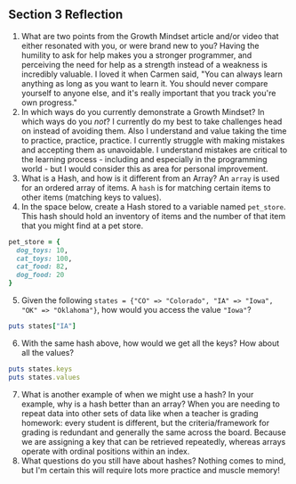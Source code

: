 ## Section 3 Reflection

1. What are two points from the Growth Mindset article and/or video that either resonated with you, or were brand new to you?
  Having the humility to ask for help makes you a stronger programmer, and perceiving the need for help as a strength instead of a weakness is incredibly valuable.
  I loved it when Carmen said, "You can always learn anything as long as you want to learn it. You should never compare yourself to anyone else, and it's really important that you track you're own progress."
2. In which ways do you currently demonstrate a Growth Mindset? In which ways do you _not_?
  I currently do my best to take challenges head on instead of avoiding them. Also I understand and value taking the time to practice, practice, practice.
  I currently struggle with making mistakes and accepting them as unavoidable. I understand mistakes are critical to the learning process - including and especially in the programming world - but I would consider this as area for personal improvement.
3. What is a Hash, and how is it different from an Array?
  An `array` is used for an ordered array of items. A `hash` is for matching certain items to other items (matching keys to values).
4. In the space below, create a Hash stored to a variable named `pet_store`.  This hash should hold an inventory of items and the number of that item that you might find at a pet store.
```ruby
pet_store = {
  dog_toys: 10,
  cat_toys: 100,
  cat_food: 82,
  dog_food: 20
}
```

5. Given the following `states = {"CO" => "Colorado", "IA" => "Iowa", "OK" => "Oklahoma"}`, how would you access the value `"Iowa"`?
```ruby
puts states["IA"]
```
6. With the same hash above, how would we get all the keys?  How about all the values?
```ruby
puts states.keys
puts states.values
```
7. What is another example of when we might use a hash?  In your example, why is a hash better than an array?
  When you are needing to repeat data into other sets of data like when a teacher is grading homework: every student is different, but the criteria/framework for grading is redundant and generally the same across the board.
  Because we are assigning a key that can be retrieved repeatedly, whereas arrays operate with ordinal positions within an index.
8. What questions do you still have about hashes?
  Nothing comes to mind, but I'm certain this will require lots more practice and muscle memory!
